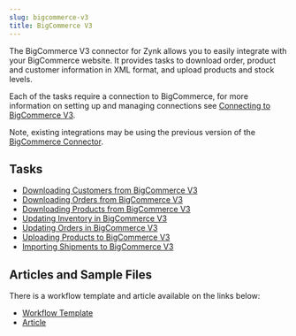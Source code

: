 ```yaml
---
slug: bigcommerce-v3
title: BigCommerce V3
---
```

The BigCommerce V3 connector for Zynk allows you to easily integrate with your BigCommerce website. It provides tasks to download order, product and customer information in XML format, and upload products and stock levels.

Each of the tasks require a connection to BigCommerce, for more information on setting up and managing connections see [Connecting to BigCommerce V3](connecting-to-bigcommerce-v3).

Note, existing integrations may be using the previous version of the [BigCommerce Connector](bigcommerce).

## Tasks
* [Downloading Customers from BigCommerce V3](downloading-customers-from-bigcommerce-v3)
* [Downloading Orders from BigCommerce V3](downloading-orders-from-bigcommerce-v3)
* [Downloading Products from BigCommerce V3](downloading-products-from-bigcommerce-v3)
* [Updating Inventory in BigCommerce V3](updating-inventory-in-bigcommerce-v3)
* [Updating Orders in BigCommerce V3](updating-orders-in-bigcommerce-v3)
* [Uploading Products to BigCommerce V3](uploading-products-to-bigcommerce-v3)
* [Importing Shipments to BigCommerce V3](import-shipments-to-bigcommerce-v3)

## Articles and Sample Files
There is a workflow template and article available on the links below:

* [Workflow Template](https://github.com/zynksoftware/samples/tree/master/Workflow%20Samples)
* [Article](bigcommerce-to-sage-50-integration)
